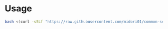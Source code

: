 # Usage
```bash
bash <(curl -sSLf "https://raw.githubusercontent.com/midori01/common-scripts/main/swap/swap.sh")
```
